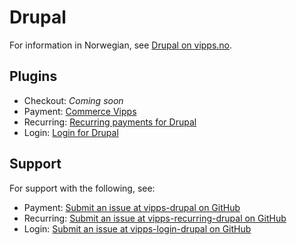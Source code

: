 <!-- START_METADATA
---
hide_table_of_contents: true
pagination_next: null
pagination_prev: null
---
END_METADATA -->

# Drupal

For information in Norwegian, see [Drupal on vipps.no](https://www.vipps.no/produkter-og-tjenester/bedrift/ta-betalt-paa-nett/ta-betalt-paa-nett/drupal/).

## Plugins

* Checkout: *Coming soon*
* Payment: [Commerce Vipps](https://developer.vippsmobilepay.com/docs/plugins-ext/drupal/)
* Recurring: [Recurring payments for Drupal](https://developer.vippsmobilepay.com/docs/plugins-ext/recurring-drupal/)
* Login: [Login for Drupal](https://developer.vippsmobilepay.com/docs/plugins-ext/login-drupal/)


## Support

For support with the following, see:

* Payment: [Submit an issue at vipps-drupal on GitHub](https://github.com/vippsas/vipps-drupal)
* Recurring: [Submit an issue at vipps-recurring-drupal on GitHub](https://github.com/vippsas/vipps-recurring-drupal)
* Login: [Submit an issue at vipps-login-drupal on GitHub](https://github.com/vippsas/vipps-login-drupal)
